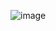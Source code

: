 ![image](https://github.com/serifpersia/pianoled-esp32/assets/62844718/aa1b9f76-7a1a-4b35-b492-dcfcb6c096fb)
